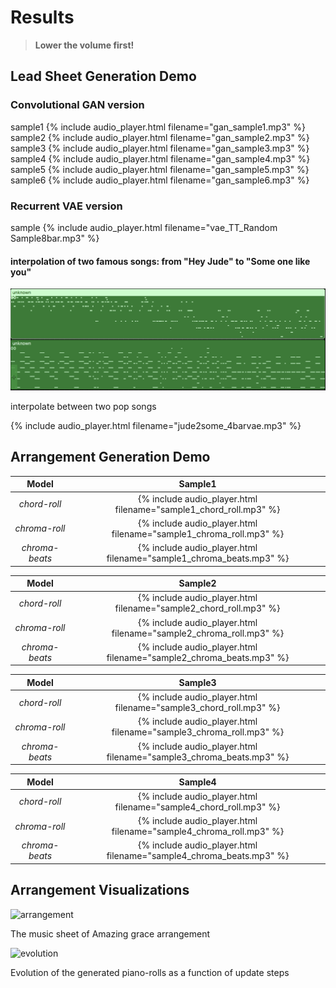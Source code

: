 # Results
> **Lower the volume first!**
## Lead Sheet Generation Demo
### Convolutional GAN version
sample1 {% include audio_player.html filename="gan_sample1.mp3" %}
sample2 {% include audio_player.html filename="gan_sample2.mp3" %}
sample3 {% include audio_player.html filename="gan_sample3.mp3" %}
sample4 {% include audio_player.html filename="gan_sample4.mp3" %}
sample5 {% include audio_player.html filename="gan_sample5.mp3" %}
sample6 {% include audio_player.html filename="gan_sample6.mp3" %}

### Recurrent VAE version
sample {% include audio_player.html filename="vae_TT_Random Sample8bar.mp3" %}

#### interpolation of two famous songs: from "Hey Jude" to "Some one like you"

![interp](figs/interpolation.png)
<p class="caption">interpolate between two pop songs</p>

{% include audio_player.html filename="jude2some_4barvae.mp3" %}


## Arrangement Generation Demo

| Model          | Sample1 |
|:--------------:|:-------:|
| *chord-roll*   | {% include audio_player.html filename="sample1_chord_roll.mp3" %} |
| *chroma-roll*  | {% include audio_player.html filename="sample1_chroma_roll.mp3" %} |
| *chroma-beats* | {% include audio_player.html filename="sample1_chroma_beats.mp3" %} |


| Model          | Sample2 |
|:--------------:|:-------:|
| *chord-roll*   | {% include audio_player.html filename="sample2_chord_roll.mp3" %} |
| *chroma-roll*  | {% include audio_player.html filename="sample2_chroma_roll.mp3" %} |
| *chroma-beats* | {% include audio_player.html filename="sample2_chroma_beats.mp3" %} |


| Model          | Sample3 |
|:--------------:|:-------:|
| *chord-roll*   | {% include audio_player.html filename="sample3_chord_roll.mp3" %} |
| *chroma-roll*  | {% include audio_player.html filename="sample3_chroma_roll.mp3" %} |
| *chroma-beats* | {% include audio_player.html filename="sample3_chroma_beats.mp3" %} |


| Model          | Sample4 |
|:--------------:|:-------:|
| *chord-roll*   | {% include audio_player.html filename="sample4_chord_roll.mp3" %} |
| *chroma-roll*  | {% include audio_player.html filename="sample4_chroma_roll.mp3" %} |
| *chroma-beats* | {% include audio_player.html filename="sample4_chroma_beats.mp3" %} |



## Arrangement Visualizations
![arrangement](figs/Amazing_grace_arrangment.png)
<p class="caption">The music sheet of Amazing grace arrangement</p>


![evolution](figs/evolution.png)
<p class="caption">Evolution of the generated piano-rolls as a function of update steps</p>
